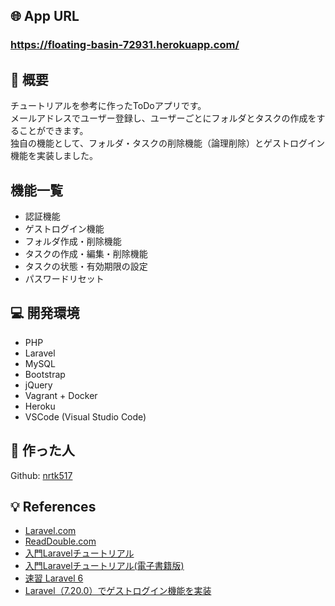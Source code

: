 ## :globe_with_meridians: App URL
### **https://floating-basin-72931.herokuapp.com/**

## :green_book: 概要
チュートリアルを参考に作ったToDoアプリです。  
メールアドレスでユーザー登録し、ユーザーごとにフォルダとタスクの作成をすることができます。  
独自の機能として、フォルダ・タスクの削除機能（論理削除）とゲストログイン機能を実装しました。

## 機能一覧
- 認証機能
- ゲストログイン機能
- フォルダ作成・削除機能
- タスクの作成・編集・削除機能
- タスクの状態・有効期限の設定
- パスワードリセット

## :computer: 開発環境
- PHP
- Laravel
- MySQL
- Bootstrap
- jQuery
- Vagrant + Docker
- Heroku
- VSCode (Visual Studio Code)

## :see_no_evil: 作った人
Github: [nrtk517](https://github.com/)

## :bulb: References
- [Laravel.com](https://laravel.com/docs/6.x)
- [ReadDouble.com](https://readouble.com/)
- [入門Laravelチュートリアル](https://www.hypertextcandy.com/laravel-tutorial-introduction/)
- [入門Laravelチュートリアル(電子書籍版)](https://leanpub.com/laravel-primer)
- [速習 Laravel 6](https://www.amazon.co.jp/%E9%80%9F%E7%BF%92-Laravel-6-%E9%80%9F%E7%BF%92%E3%82%B7%E3%83%AA%E3%83%BC%E3%82%BA-%E5%B1%B1%E7%94%B0%E7%A5%A5%E5%AF%9B-ebook/dp/B07XC2QL4M)
- [Laravel（7.20.0）でゲストログイン機能を実装](https://qiita.com/sasao3/items/6889639a39552f23b9eb)